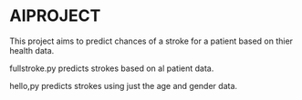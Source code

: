 # AIPROJECT

This project aims to predict chances of a stroke for a patient based on thier health data.

fullstroke.py predicts strokes based on al patient data. 

hello,py predicts strokes using just the age and gender data.
